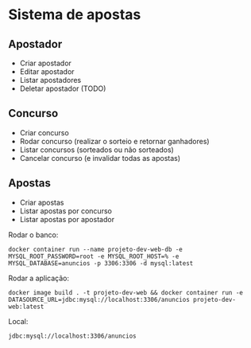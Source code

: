 # Sistema de apostas
## Apostador
- Criar apostador
- Editar apostador
- Listar apostadores
- Deletar apostador (TODO)

## Concurso
- Criar concurso
- Rodar concurso (realizar o sorteio e retornar ganhadores)
- Listar concursos (sorteados ou não sorteados)
- Cancelar concurso (e invalidar todas as apostas)

## Apostas
- Criar apostas
- Listar apostas por concurso
- Listar apostas por apostador

Rodar o banco:
```shell
docker container run --name projeto-dev-web-db -e MYSQL_ROOT_PASSWORD=root -e MYSQL_ROOT_HOST=% -e MYSQL_DATABASE=anuncios -p 3306:3306 -d mysql:latest
```

Rodar a aplicação:
```shell
docker image build . -t projeto-dev-web && docker container run -e DATASOURCE_URL=jdbc:mysql://localhost:3306/anuncios projeto-dev-web:latest
```
Local:
```text
jdbc:mysql://localhost:3306/anuncios
```